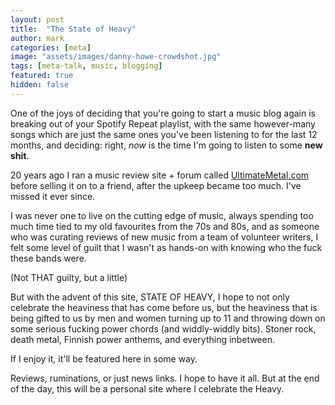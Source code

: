 ```yaml
---
layout: post
title:  "The State of Heavy"
author: mark
categories: [meta]
image: "assets/images/danny-howe-crowdshot.jpg"
tags: [meta-talk, music, blogging]
featured: true
hidden: false
---
```


One of the joys of deciding that you're going to start a music blog again is breaking out of your Spotify Repeat playlist, with the same however-many songs which are just the same ones you've been listening to for the last 12 months, and deciding: right, *now* is the time I'm going to listen to some **new shit**.

20 years ago I ran a music review site + forum called [UltimateMetal.com](https://www.ultimatemetal.com) before selling it on to a friend, after the upkeep became too much. I've missed it ever since.

I was never one to live on the cutting edge of music, always spending too much time tied to my old favourites from the 70s and 80s, and as someone who was curating reviews of new music from a team of volunteer writers, I felt some level of guilt that I wasn't as hands-on with knowing who the fuck these bands were.

(Not THAT guilty, but a little)

But with the advent of this site, STATE OF HEAVY, I hope to not only celebrate the heaviness that has come before us, but the heaviness that is being gifted to us by men and women turning up to 11 and throwing down on some serious fucking power chords (and widdly-widdly bits). Stoner rock, death metal, Finnish power anthems, and everything inbetween.

If I enjoy it, it'll be featured here in some way.

Reviews, ruminations, or just news links. I hope to have it all. But at the end of the day, this will be a personal site where I celebrate the Heavy.


